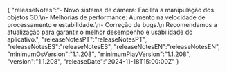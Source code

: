 {
  "releaseNotes":"- Novo sistema de câmera: Facilita a manipulação dos objetos 3D.\n- Melhorias de performance: Aumento na velocidade de processamento e estabilidade.\n- Correção de bugs.\n Recomendamos a atualização para garantir o melhor desempenho e usabilidade do aplicativo.",
  "releaseNotesPT":"releaseNotesPT",
  "releaseNotesES":"releaseNotesES",
  "releaseNotesEN":"releaseNotesEN",
  "minimumOsVersion":"1.1.208",
  "minimumPlayVersion":"1.1.208",
  "version":"1.1.208",
  "releaseDate":"2024-11-18T15:00:00Z"
}
